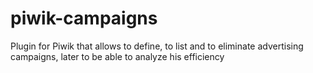 # piwik-campaigns
Plugin for Piwik that allows to define, to list and to eliminate advertising campaigns, later to be able to analyze his efficiency
